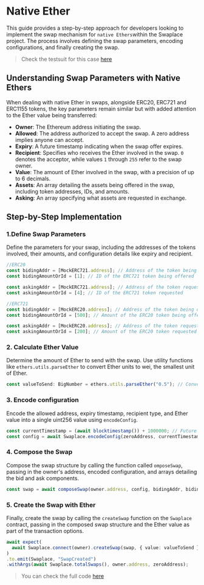 # Native Ether

This guide provides a step-by-step approach for developers looking to implement the swap mechanism for `native Ethers`within the Swaplace project.  The process involves defining the swap parameters, encoding configurations, and finally creating the swap.

> Check the testsuit for this case [here](https://github.com/blockful-io/swaplace-contracts/blob/026d8cc3bc871936a2737e6e45ae1afb290dd05d/test/TestSwaplace.test.ts#L514)

## Understanding Swap Parameters with Native Ethers

When dealing with native Ether in swaps, alongside ERC20, ERC721 and ERC1155 tokens, the key parameters remain similar but with added attention to the Ether value being transferred:

* **Owner**: The Ethereum address initiating the swap.
* **Allowed**: The address authorized to accept the swap. A zero address implies anyone can accept.
* **Expiry**: A future timestamp indicating when the swap offer expires.
* **Recipient**: Specifies who receives the Ether involved in the swap. `0` denotes the acceptor, while values `1` through `255` refer to the swap owner.
* **Value**: The amount of Ether involved in the swap, with a precision of up to 6 decimals.
* **Assets**: An array detailing the assets being offered in the swap, including token addresses, IDs, and amounts.
* **Asking**: An array specifying what assets are requested in exchange.

## Step-by-Step Implementation

### 1.Define Swap Parameters

Define the parameters for your swap, including the addresses of the tokens involved, their amounts, and configuration details like expiry and recipient.

```typescript
//ERC20
const bidingAddr = [MockERC721.address]; // Address of the token being offered
const bidingAmountOrId = [1]; // ID of the ERC721 token being offered

const askingAddr = [MockERC721.address]; // Address of the token requested
const askingAmountOrId = [4]; // ID of the ERC721 token requested

//ERC721
const bidingAddr = [MockERC20.address]; // Address of the token being offered
const bidingAmountOrId = [500]; // Amount of the ERC20 token being offered

const askingAddr = [MockERC20.address]; // Address of the token requested
const askingAmountOrId = [200]; // Amount of the ERC20 token requested
```

### 2. Calculate Ether Value

Determine the amount of Ether to send with the swap. Use utility functions like `ethers.utils.parseEther` to convert Ether units to wei, the smallest unit of Ether.

```typescript
const valueToSend: BigNumber = ethers.utils.parseEther("0.5"); // Convert 0.5 Ether to wei
```

### 3. Encode configuration

Encode the allowed address, expiry timestamp, recipient type, and Ether value into a single uint256 value using `encodeConfig`.

```typescript
const currentTimestamp = (await blocktimestamp()) + 1000000; // Future timestamp for expiry
const config = await Swaplace.encodeConfig(zeroAddress, currentTimestamp, 0, valueToSend.div(1e12));
```

### &#x20;4. Compose the Swap

Compose the swap structure by calling the function called `omposeSwap`, passing in the owner's address, encoded configuration, and arrays detailing the bid and ask components.

```typescript
const swap = await composeSwap(owner.address, config, bidingAddr, bidingAmountOrId, askingAddr, askingAmountOrId);
```

### 5. Create the Swap with Ether

Finally, create the swap by calling the `createSwap` function on the `Swaplace` contract, passing in the composed swap structure and the Ether value as part of the transaction options.

```typescript
await expect(
  await Swaplace.connect(owner).createSwap(swap, { value: valueToSend }),
)
.to.emit(Swaplace, "SwapCreated")
.withArgs(await Swaplace.totalSwaps(), owner.address, zeroAddress);
```

> You can check the full code [here](https://github.com/blockful-io/swaplace-contracts/blob/026d8cc3bc871936a2737e6e45ae1afb290dd05d/contracts/Swaplace.sol)
